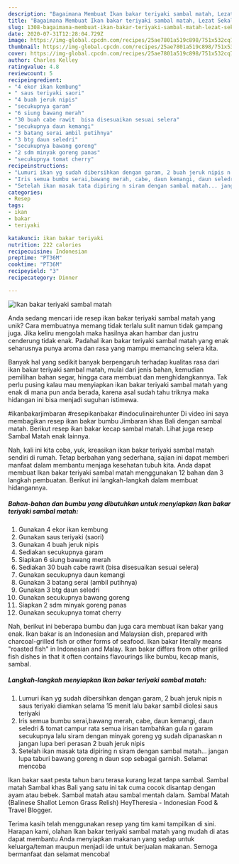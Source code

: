 ```yaml
---
description: "Bagaimana Membuat Ikan bakar teriyaki sambal matah, Lezat Sekali"
title: "Bagaimana Membuat Ikan bakar teriyaki sambal matah, Lezat Sekali"
slug: 1308-bagaimana-membuat-ikan-bakar-teriyaki-sambal-matah-lezat-sekali
date: 2020-07-31T12:28:04.729Z
image: https://img-global.cpcdn.com/recipes/25ae7801a519c898/751x532cq70/ikan-bakar-teriyaki-sambal-matah-foto-resep-utama.jpg
thumbnail: https://img-global.cpcdn.com/recipes/25ae7801a519c898/751x532cq70/ikan-bakar-teriyaki-sambal-matah-foto-resep-utama.jpg
cover: https://img-global.cpcdn.com/recipes/25ae7801a519c898/751x532cq70/ikan-bakar-teriyaki-sambal-matah-foto-resep-utama.jpg
author: Charles Kelley
ratingvalue: 4.8
reviewcount: 5
recipeingredient:
- "4 ekor ikan kembung"
- " saus teriyaki saori"
- "4 buah jeruk nipis"
- "secukupnya garam"
- "6 siung bawang merah"
- "30 buah cabe rawit  bisa disesuaikan sesuai selera"
- "secukupnya daun kemangi"
- "3 batang serai ambil putihnya"
- "3 btg daun seledri"
- "secukupnya bawang goreng"
- "2 sdm minyak goreng panas"
- "secukupnya tomat cherry"
recipeinstructions:
- "Lumuri ikan yg sudah dibersihkan dengan garam, 2 buah jeruk nipis n saus teriyaki diamkan selama 15 menit lalu bakar sambil diolesi saus teriyaki"
- "Iris semua bumbu serai,bawang merah, cabe, daun kemangi, daun seledri &amp; tomat campur rata semua irisan tambahkan gula n garam secukupnya lalu siram dengan minyak goreng yg sudah dipanaskan n jangan lupa beri perasan 2 buah jeruk nipis"
- "Setelah ikan masak tata dipiring n siram dengan sambal matah... jangan lupa taburi bawang goreng n daun sop sebagai garnish. Selamat mencoba"
categories:
- Resep
tags:
- ikan
- bakar
- teriyaki

katakunci: ikan bakar teriyaki 
nutrition: 222 calories
recipecuisine: Indonesian
preptime: "PT36M"
cooktime: "PT36M"
recipeyield: "3"
recipecategory: Dinner

---
```



![Ikan bakar teriyaki sambal matah](https://img-global.cpcdn.com/recipes/25ae7801a519c898/751x532cq70/ikan-bakar-teriyaki-sambal-matah-foto-resep-utama.jpg)

Anda sedang mencari ide resep ikan bakar teriyaki sambal matah yang unik? Cara membuatnya memang tidak terlalu sulit namun tidak gampang juga. Jika keliru mengolah maka hasilnya akan hambar dan justru cenderung tidak enak. Padahal ikan bakar teriyaki sambal matah yang enak seharusnya punya aroma dan rasa yang mampu memancing selera kita.

Banyak hal yang sedikit banyak berpengaruh terhadap kualitas rasa dari ikan bakar teriyaki sambal matah, mulai dari jenis bahan, kemudian pemilihan bahan segar, hingga cara membuat dan menghidangkannya. Tak perlu pusing kalau mau menyiapkan ikan bakar teriyaki sambal matah yang enak di mana pun anda berada, karena asal sudah tahu triknya maka hidangan ini bisa menjadi suguhan istimewa.

#ikanbakarjimbaran #resepikanbakar #indoculinairehunter Di video ini saya membagikan resep ikan bakar bumbu Jimbaran khas Bali dengan sambal matah. Berikut resep ikan bakar kecap sambal matah. Lihat juga resep Sambal Matah enak lainnya.


Nah, kali ini kita coba, yuk, kreasikan ikan bakar teriyaki sambal matah sendiri di rumah. Tetap berbahan yang sederhana, sajian ini dapat memberi manfaat dalam membantu menjaga kesehatan tubuh kita. Anda dapat membuat Ikan bakar teriyaki sambal matah menggunakan 12 bahan dan 3 langkah pembuatan. Berikut ini langkah-langkah dalam membuat hidangannya.

<!--inarticleads1-->

##### Bahan-bahan dan bumbu yang dibutuhkan untuk menyiapkan Ikan bakar teriyaki sambal matah:

1. Gunakan 4 ekor ikan kembung
1. Gunakan  saus teriyaki (saori)
1. Gunakan 4 buah jeruk nipis
1. Sediakan secukupnya garam
1. Siapkan 6 siung bawang merah
1. Sediakan 30 buah cabe rawit  (bisa disesuaikan sesuai selera)
1. Gunakan secukupnya daun kemangi
1. Gunakan 3 batang serai (ambil putihnya)
1. Gunakan 3 btg daun seledri
1. Gunakan secukupnya bawang goreng
1. Siapkan 2 sdm minyak goreng panas
1. Gunakan secukupnya tomat cherry


Nah, berikut ini beberapa bumbu dan juga cara membuat ikan bakar yang enak. Ikan bakar is an Indonesian and Malaysian dish, prepared with charcoal-grilled fish or other forms of seafood. Ikan bakar literally means &#34;roasted fish&#34; in Indonesian and Malay. Ikan bakar differs from other grilled fish dishes in that it often contains flavourings like bumbu, kecap manis, sambal. 

<!--inarticleads2-->

##### Langkah-langkah menyiapkan Ikan bakar teriyaki sambal matah:

1. Lumuri ikan yg sudah dibersihkan dengan garam, 2 buah jeruk nipis n saus teriyaki diamkan selama 15 menit lalu bakar sambil diolesi saus teriyaki
1. Iris semua bumbu serai,bawang merah, cabe, daun kemangi, daun seledri &amp; tomat campur rata semua irisan tambahkan gula n garam secukupnya lalu siram dengan minyak goreng yg sudah dipanaskan n jangan lupa beri perasan 2 buah jeruk nipis
1. Setelah ikan masak tata dipiring n siram dengan sambal matah... jangan lupa taburi bawang goreng n daun sop sebagai garnish. Selamat mencoba


Ikan bakar saat pesta tahun baru terasa kurang lezat tanpa sambal. Sambal matah Sambal khas Bali yang satu ini tak cuma cocok disantap dengan ayam atau bebek. Sambal matah atau sambal mentah dalam. Sambal Matah (Balinese Shallot Lemon Grass Relish) HeyTheresia - Indonesian Food &amp; Travel Blogger. 

Terima kasih telah menggunakan resep yang tim kami tampilkan di sini. Harapan kami, olahan Ikan bakar teriyaki sambal matah yang mudah di atas dapat membantu Anda menyiapkan makanan yang sedap untuk keluarga/teman maupun menjadi ide untuk berjualan makanan. Semoga bermanfaat dan selamat mencoba!

